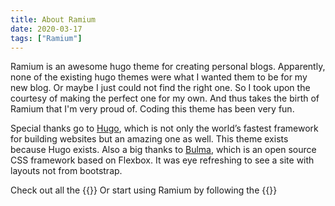 ```yaml
---
title: About Ramium
date: 2020-03-17
tags: ["Ramium"]
---
```


Ramium is an awesome hugo theme for creating personal blogs. Apparently, none of the existing hugo themes were what I wanted them to be for my new blog. Or maybe I just could not find the right one. So I took upon the courtesy of making the perfect one for my own. And thus takes the birth of Ramium that I'm very proud of. Coding this theme has been very fun.

Special thanks go to [Hugo](https://gohugo.io/), which is not only the world’s fastest framework for building websites but an amazing one as well. This theme exists because Hugo exists. Also a big thanks to [Bulma](https://bulma.io/), which is an open source CSS framework based on Flexbox. It was eye refreshing to see a site with layouts not from bootstrap.

Check out all the {{<local-link href="/introduction-to-ramium/features-of-ramium/" text="features of Ramium">}} Or start using Ramium by following the {{<local-link href="/getting-started-with-ramium/" text="tutorial here.">}}

